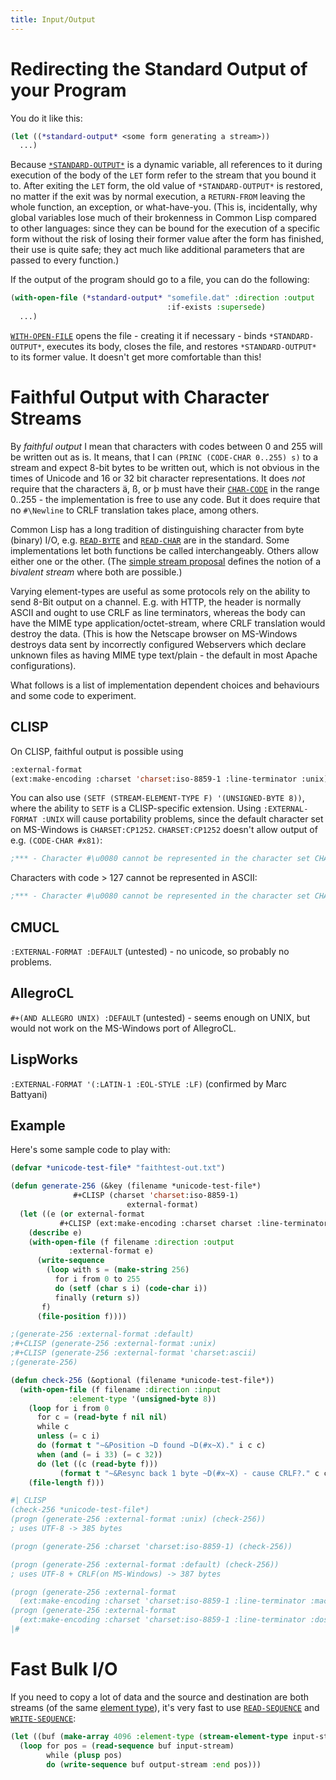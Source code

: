 ```yaml
---
title: Input/Output
---
```


<a name="redir"></a>

# Redirecting the Standard Output of your Program

You do it like this:

~~~lisp
(let ((*standard-output* <some form generating a stream>))
  ...)
~~~

Because
[`*STANDARD-OUTPUT*`](http://www.lispworks.com/documentation/HyperSpec/Body/v_debug_.htm)
is a dynamic variable, all references to it during execution of the body of the
`LET` form refer to the stream that you bound it to. After exiting the `LET`
form, the old value of `*STANDARD-OUTPUT*` is restored, no matter if the exit
was by normal execution, a `RETURN-FROM` leaving the whole function, an
exception, or what-have-you. (This is, incidentally, why global variables lose
much of their brokenness in Common Lisp compared to other languages: since they
can be bound for the execution of a specific form without the risk of losing
their former value after the form has finished, their use is quite safe; they
act much like additional parameters that are passed to every function.)

If the output of the program should go to a file, you can do the following:

~~~lisp
(with-open-file (*standard-output* "somefile.dat" :direction :output
                                   :if-exists :supersede)
  ...)
~~~

[`WITH-OPEN-FILE`](http://www.lispworks.com/documentation/HyperSpec/Body/m_w_open.htm)
opens the file - creating it if necessary - binds `*STANDARD-OUTPUT*`, executes
its body, closes the file, and restores `*STANDARD-OUTPUT*` to its former
value. It doesn't get more comfortable than this!<a name="faith"></a>

# Faithful Output with Character Streams

By _faithful output_ I mean that characters with codes between 0 and 255 will be
written out as is. It means, that I can `(PRINC (CODE-CHAR 0..255) s)` to a
stream and expect 8-bit bytes to be written out, which is not obvious in the
times of Unicode and 16 or 32 bit character representations. It does _not_
require that the characters ä, ß, or þ must have their
[`CHAR-CODE`](http://www.lispworks.com/documentation/HyperSpec/Body/f_char_c.htm)
in the range 0..255 - the implementation is free to use any code. But it does
require that no `#\Newline` to CRLF translation takes place, among others.

Common Lisp has a long tradition of distinguishing character from byte (binary)
I/O,
e.g. [`READ-BYTE`](http://www.lispworks.com/documentation/HyperSpec/Body/f_rd_by.htm)
and
[`READ-CHAR`](http://www.lispworks.com/documentation/HyperSpec/Body/f_rd_cha.htm)
are in the standard. Some implementations let both functions be called
interchangeably. Others allow either one or the other. (The
[simple stream proposal](https://www.cliki.net/simple-stream) defines the
notion of a _bivalent stream_ where both are possible.)

Varying element-types are useful as some protocols rely on the ability to send
8-Bit output on a channel. E.g. with HTTP, the header is normally ASCII and
ought to use CRLF as line terminators, whereas the body can have the MIME type
application/octet-stream, where CRLF translation would destroy the data. (This
is how the Netscape browser on MS-Windows destroys data sent by incorrectly
configured Webservers which declare unknown files as having MIME type
text/plain - the default in most Apache configurations).

 What follows is a list of implementation dependent choices and behaviours and some code to experiment.

## CLISP

On CLISP, faithful output is possible using

~~~lisp
:external-format
(ext:make-encoding :charset 'charset:iso-8859-1 :line-terminator :unix)
~~~

You can also use `(SETF (STREAM-ELEMENT-TYPE F) '(UNSIGNED-BYTE 8))`, where the
ability to `SETF` is a CLISP-specific extension. Using `:EXTERNAL-FORMAT :UNIX`
will cause portability problems, since the default character set on MS-Windows
is `CHARSET:CP1252`. `CHARSET:CP1252` doesn't allow output of e.g. `(CODE-CHAR
#x81)`:

~~~lisp
;*** - Character #\u0080 cannot be represented in the character set CHARSET:CP1252
~~~

Characters with code > 127 cannot be represented in ASCII:

~~~lisp
;*** - Character #\u0080 cannot be represented in the character set CHARSET:ASCII
~~~

## CMUCL

`:EXTERNAL-FORMAT :DEFAULT` (untested) - no unicode, so probably no problems.

## AllegroCL

`#+(AND ALLEGRO UNIX) :DEFAULT` (untested) - seems enough on UNIX, but would not
work on the MS-Windows port of AllegroCL.

## LispWorks

`:EXTERNAL-FORMAT '(:LATIN-1 :EOL-STYLE :LF)` (confirmed by Marc Battyani)

## Example

Here's some sample code to play with:

~~~lisp
(defvar *unicode-test-file* "faithtest-out.txt")

(defun generate-256 (&key (filename *unicode-test-file*)
			  #+CLISP (charset 'charset:iso-8859-1)
                          external-format)
  (let ((e (or external-format
	       #+CLISP (ext:make-encoding :charset charset :line-terminator :unix))))
    (describe e)
    (with-open-file (f filename :direction :output
		     :external-format e)
      (write-sequence
        (loop with s = (make-string 256)
	      for i from 0 to 255
	      do (setf (char s i) (code-char i))
	      finally (return s))
       f)
      (file-position f))))

;(generate-256 :external-format :default)
;#+CLISP (generate-256 :external-format :unix)
;#+CLISP (generate-256 :external-format 'charset:ascii)
;(generate-256)

(defun check-256 (&optional (filename *unicode-test-file*))
  (with-open-file (f filename :direction :input
		     :element-type '(unsigned-byte 8))
    (loop for i from 0
	  for c = (read-byte f nil nil)
	  while c
	  unless (= c i)
	  do (format t "~&Position ~D found ~D(#x~X)." i c c)
	  when (and (= i 33) (= c 32))
	  do (let ((c (read-byte f)))
	       (format t "~&Resync back 1 byte ~D(#x~X) - cause CRLF?." c c) ))
    (file-length f)))

#| CLISP
(check-256 *unicode-test-file*)
(progn (generate-256 :external-format :unix) (check-256))
; uses UTF-8 -> 385 bytes

(progn (generate-256 :charset 'charset:iso-8859-1) (check-256))

(progn (generate-256 :external-format :default) (check-256))
; uses UTF-8 + CRLF(on MS-Windows) -> 387 bytes

(progn (generate-256 :external-format
  (ext:make-encoding :charset 'charset:iso-8859-1 :line-terminator :mac)) (check-256))
(progn (generate-256 :external-format
  (ext:make-encoding :charset 'charset:iso-8859-1 :line-terminator :dos)) (check-256))
|#
~~~

<a name="bulk"></a>

# Fast Bulk I/O

If you need to copy a lot of data and the source and destination are both
streams (of the same
[element type](http://www.lispworks.com/documentation/HyperSpec/Body/26_glo_e.htm#element_type)),
it's very fast to use
[`READ-SEQUENCE`](http://www.lispworks.com/documentation/HyperSpec/Body/f_rd_seq.htm)
and
[`WRITE-SEQUENCE`](http://www.lispworks.com/documentation/HyperSpec/Body/f_wr_seq.htm):

~~~lisp
(let ((buf (make-array 4096 :element-type (stream-element-type input-stream))))
  (loop for pos = (read-sequence buf input-stream)
        while (plusp pos)
        do (write-sequence buf output-stream :end pos)))
~~~
